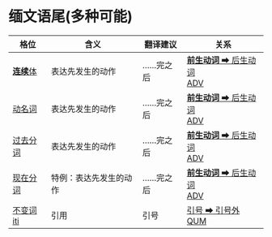 # 缅文语尾(多种可能)


|格位|含义|翻译建议|关系|
|-|-|-|-|
|[**连续**体](https://assets-hk.wikipali.org/pali-handbook/zh-Hans/declension/abl.html)|表达先发生的动作|……完之后|[**前生动词** ➡ 后生动词<br>ADV](https://assets-hk.wikipali.org/pali-handbook/zh-Hans/basic-relation/abl/abl-coc.html)|
|[动名词](https://assets-hk.wikipali.org/pali-handbook/zh-Hans/verbal/pp.html)|表达先发生的动作|……完之后|[**前生动词** ➡ 后生动词<br>ADV](https://assets-hk.wikipali.org/pali-handbook/zh-Hans/basic-relation/abl/abl-coc.html)|
|[过去分词](https://assets-hk.wikipali.org/pali-handbook/zh-Hans/verbal/pp.html)|表达先发生的动作|……完之后|[**前生动词** ➡ 后生动词<br>ADV](https://assets-hk.wikipali.org/pali-handbook/zh-Hans/basic-relation/abl/abl-coc.html)|
|[现在分词](https://assets-hk.wikipali.org/pali-handbook/zh-Hans/verbal/prp.html)|特例：表达先发生的动作|……完之后|[**前生动词** ➡ 后生动词<br>ADV](https://assets-hk.wikipali.org/pali-handbook/zh-Hans/basic-relation/abl/abl-coc.html)|
|[不变词iti](https://assets-hk.wikipali.org/pali-handbook/zh-Hans/basic-relation/other/iti.html)|引用|引号|[引号 ➡ 引号外<br>QUM](https://assets-hk.wikipali.org/pali-handbook/zh-Hans/basic-relation/other/iti.html)|
